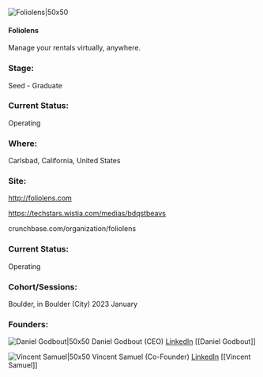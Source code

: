 

![Foliolens|50x50](https://res.cloudinary.com/crunchbase-production/image/upload/ftxxkrtskc0m17wdoowq)

#### Foliolens
Manage your rentals virtually, anywhere.

### Stage: 
Seed - Graduate 

### Current Status: 
Operating

### Where:
Carlsbad, California, United States

### Site:
http://foliolens.com

https://techstars.wistia.com/medias/bdqstbeavs

crunchbase.com/organization/foliolens

### Current Status: 
Operating

### Cohort/Sessions: 
Boulder, in Boulder (City) 2023 January

### Founders: 

![Daniel Godbout|50x50]() Daniel Godbout (CEO) [LinkedIn](https://linkedin.com/in/dangodbout) [[Daniel Godbout]]

![Vincent Samuel|50x50]() Vincent Samuel (Co-Founder) [LinkedIn](https://linkedin.com/in/vsamuel) [[Vincent Samuel]]


